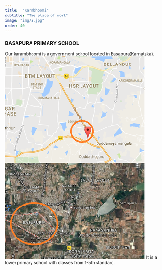 ```yaml
---
title:  "Karmbhoomi"
subtitle: "The place of work"
image: "img/a.jpg"
order: 40
---
```

### BASAPURA PRIMARY SCHOOL
Our karambhoomi is a government school located in Basapura(Karnataka). 
 <img src="img/school location.png">
 It is a lower primary school with classes from 1-5th standard.
